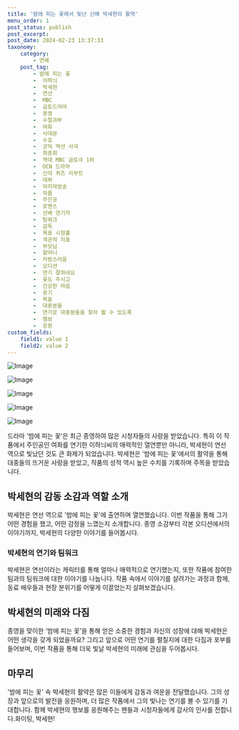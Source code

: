 ```yaml
---
title: '밤에 피는 꽃에서 빛난 신예 박세현의 활약'
menu_order: 1
post_status: publish
post_excerpt: 
post_date: 2024-02-23 13:37:33
taxonomy:
    category:
        - 연예
    post_tag:
        - 밤에 피는 꽃
        -  이하늬
        -  박세현
        -  연선
        -  MBC
        -  금토드라마
        -  종영
        -  수절과부
        -  여화
        -  사대문
        -  수호
        -  코믹 액션 사극
        -  최종회
        -  역대 MBC 금토극 1위
        -  OCN 드라마
        -  신의 퀴즈 리부트
        -  데뷔
        -  마지막방송
        -  작품
        -  주인공
        -  로맨스
        -  선배 연기자
        -  팀워크
        -  감독
        -  목표 시청률
        -  객관적 지표
        -  부모님
        -  할머니
        -  자랑스러움
        -  오디션
        -  연기 잘하네요
        -  꽃도 주시고
        -  건강한 마음
        -  용기
        -  목표
        -  대중분들
        -  연기로 대중분들을 찾아 뵐 수 있도록
        -  행보
        -  응원
custom_fields:
    field1: value 1
    field2: value 2
---
```


![Image](https://mimgnews.pstatic.net/image/109/2024/02/23/0005022873_001_20240223081702688.jpg?type=w540)

![Image](https://ssl.pstatic.net/mimgnews/image/109/2024/02/23/0005022873_002_20240223081702705.jpg?type=w540)

![Image](https://mimgnews.pstatic.net/image/109/2024/02/23/0005022873_003_20240223081702716.jpg?type=w540)

![Image](https://ssl.pstatic.net/mimgnews/image/109/2024/02/23/0005022873_004_20240223081702723.jpg?type=w540)

![Image](https://mimgnews.pstatic.net/image/109/2024/02/23/0005022873_005_20240223081702730.jpg?type=w540)

드라마 '밤에 피는 꽃'은 최근 종영하여 많은 시청자들의 사랑을 받았습니다. 특히 이 작품에서 주인공인 여화를 연기한 이하늬씨의 매력적인 열연뿐만 아니라, 박세현이 연선 역으로 빛났던 것도 큰 화제가 되었습니다. 박세현은 '밤에 피는 꽃'에서의 활약을 통해 대중들의 뜨거운 사랑을 받았고, 작품의 성적 역시 높은 수치를 기록하며 주목을 받았습니다.
## 박세현의 감동 소감과 역할 소개
박세현은 연선 역으로 '밤에 피는 꽃'에 출연하며 열연했습니다. 이번 작품을 통해 그가 어떤 경험을 했고, 어떤 감정을 느꼈는지 소개합니다. 종영 소감부터 각본 오디션에서의 이야기까지, 박세현의 다양한 이야기를 들어봅시다.
### 박세현의 연기와 팀워크
박세현은 연선이라는 캐릭터를 통해 얼마나 매력적으로 연기했는지, 또한 작품에 참여한 팀과의 팀워크에 대한 이야기를 나눕니다. 작품 속에서 이야기를 살려가는 과정과 함께, 동료 배우들과 현장 분위기를 어떻게 이끌었는지 살펴보겠습니다.
## 박세현의 미래와 다짐
종영을 맞이한 '밤에 피는 꽃'을 통해 얻은 소중한 경험과 자신의 성장에 대해 박세현은 어떤 생각을 갖게 되었을까요? 그리고 앞으로 어떤 연기를 펼칠지에 대한 다짐과 포부를 들어보며, 이번 작품을 통해 더욱 빛날 박세현의 미래에 관심을 두어봅시다.
## 마무리
'밤에 피는 꽃' 속 박세현의 활약은 많은 이들에게 감동과 여운을 전달했습니다. 그의 성장과 앞으로의 발전을 응원하며, 더 많은 작품에서 그의 빛나는 연기를 볼 수 있기를 기대합니다. 함께 박세현의 행보를 응원해주는 팬들과 시청자들에게 감사의 인사를 전합니다.화이팅, 박세현!
